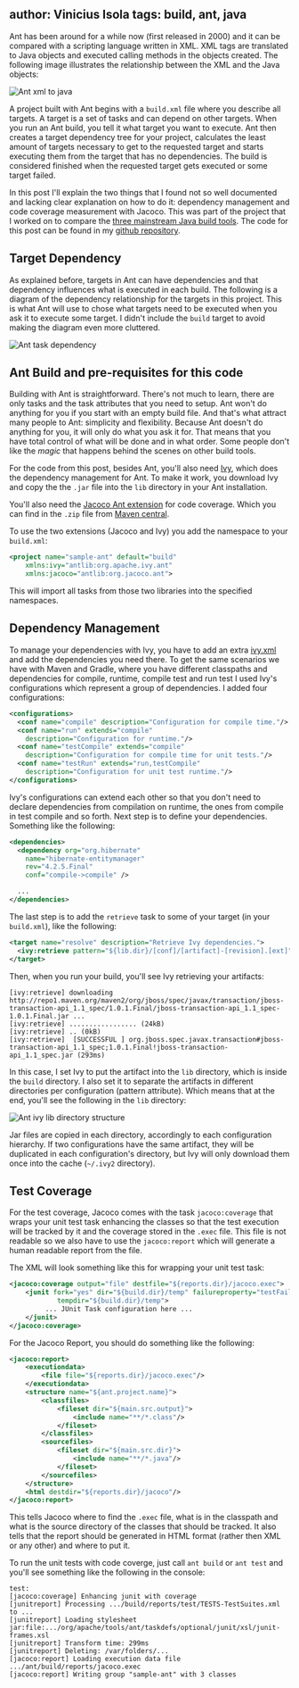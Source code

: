 author: Vinicius Isola
tags: build, ant, java
----------
Ant has been around for a while now (first released in 2000) and it can be compared with a scripting language written in XML. XML tags are translated to Java objects and executed calling methods in the objects created. The following image illustrates the relationship between the XML and the Java objects:

![Ant xml to java](/img/blog/ant-xml-to-java.png)

A project built with Ant begins with a `build.xml` file where you describe all targets. A target is a set of tasks and can depend on other targets. When you run an Ant build, you tell it what target you want to execute. Ant then creates a target dependency tree for your project, calculates the least amount of targets necessary to get to the requested target and starts executing them from the target that has no dependencies. The build is considered finished when the requested target gets executed or some target failed.

In this post I'll explain the two things that I found not so well documented and lacking clear explanation on how to do it: dependency management and code coverage measurement with Jacoco. This was part of the project that I worked on to compare the [three mainstream Java build tools](http://bearprogrammer.com/2013/12/17/build-tools-for-java/" "Build tools for Java"). The code for this post can be found in my [github repository](https://github.com/visola/bearprogrammer-examples/tree/master/build-tools/sample-ant).

<!-- more -->

## Target Dependency

As explained before, targets in Ant can have dependencies and that dependency influences what is executed in each build. The following is a diagram of the dependency relationship for the targets in this project. This is what Ant will use to chose what targets need to be executed when you ask it to execute some target. I didn't include the `build` target to avoid making the diagram even more cluttered.

![Ant task dependency](/img/blog/ant-task-dependency.png)

## Ant Build and pre-requisites for this code

Building with Ant is straightforward. There's not much to learn, there are only tasks and the task attributes that you need to setup. Ant won't do anything for you if you start with an empty build file. And that's what attract many people to Ant: simplicity and flexibility. Because Ant doesn't do anything for you, it will only do what you ask it for. That means that you have total control of what will be done and in what order. Some people don't like the *magic* that happens behind the scenes on other build tools.

For the code from this post, besides Ant, you'll also need [Ivy](http://ant.apache.org/ivy/), which does the dependency management for Ant. To make it work, you download Ivy and copy the the `.jar` file into the `lib` directory in your Ant installation.

You'll also need the [Jacoco Ant extension](http://www.eclemma.org/jacoco/trunk/doc/ant.html) for code coverage. Which you can find in the `.zip` file from [Maven central](http://search.maven.org/#search|ga|1|g%3Aorg.jacoco).

To use the two extensions (Jacoco and Ivy) you add the namespace to your `build.xml`:

```xml
<project name="sample-ant" default="build"
    xmlns:ivy="antlib:org.apache.ivy.ant"
    xmlns:jacoco="antlib:org.jacoco.ant">
```

This will import all tasks from those two libraries into the specified namespaces.

## Dependency Management

To manage your dependencies with Ivy, you have to add an extra [ivy.xml](https://github.com/visola/bearprogrammer-examples/blob/master/build-tools/sample-ant/ivy.xml) and add the dependencies you need there. To get the same scenarios we have with Maven and Gradle, where you have different classpaths and dependencies for compile, runtime, compile test and run test I used Ivy's configurations which represent a group of dependencies. I added four configurations:

```xml
<configurations>
  <conf name="compile" description="Configuration for compile time."/>
  <conf name="run" extends="compile"
    description="Configuration for runtime."/>
  <conf name="testCompile" extends="compile"
    description="Configuration for compile time for unit tests."/>
  <conf name="testRun" extends="run,testCompile"
    description="Configuration for unit test runtime."/>
</configurations>
```

Ivy's configurations can extend each other so that you don't need to declare dependencies from compilation on runtime, the ones from compile in test compile and so forth. Next step is to define your dependencies. Something like the following:

```xml
<dependencies>
  <dependency org="org.hibernate"
    name="hibernate-entitymanager"
    rev="4.2.5.Final"
    conf="compile->compile" />

  ...
</dependencies>
```

The last step is to add the `retrieve` task to some of your target (in your `build.xml`), like the following:

```xml
<target name="resolve" description="Retrieve Ivy dependencies.">
  <ivy:retrieve pattern="${lib.dir}/[conf]/[artifact]-[revision].[ext]" />
</target>
```

Then, when you run your build, you'll see Ivy retrieving your artifacts:

```
[ivy:retrieve] downloading http://repo1.maven.org/maven2/org/jboss/spec/javax/transaction/jboss-transaction-api_1.1_spec/1.0.1.Final/jboss-transaction-api_1.1_spec-1.0.1.Final.jar ...
[ivy:retrieve] ................. (24kB)
[ivy:retrieve] .. (0kB)
[ivy:retrieve] 	[SUCCESSFUL ] org.jboss.spec.javax.transaction#jboss-transaction-api_1.1_spec;1.0.1.Final!jboss-transaction-api_1.1_spec.jar (293ms)
```

In this case, I set Ivy to put the artifact into the `lib` directory, which is inside the `build` directory. I also set it to separate the artifacts in different directories per configuration (pattern attribute). Which means that at the end, you'll see the following in the `lib` directory:

![Ant ivy lib directory structure](/img/blog/ant-ivy-lib-directory-structure.png)

Jar files are copied in each directory, accordingly to each configuration hierarchy. If two configurations have the same artifact, they will be duplicated in each configuration's directory, but Ivy will only download them once into the cache (`~/.ivy2` directory).

## Test Coverage

For the test coverage, Jacoco comes with the task `jacoco:coverage` that wraps your unit test task enhancing the classes so that the test execution will be tracked by it and the coverage stored in the `.exec` file. This file is not readable so we also have to use the `jacoco:report` which will generate a human readable report from the file.

The XML will look something like this for wrapping your unit test task:

```xml
<jacoco:coverage output="file" destfile="${reports.dir}/jacoco.exec">
    <junit fork="yes" dir="${build.dir}/temp" failureproperty="testFailed"
            tempdir="${build.dir}/temp">
         ... JUnit Task configuration here ...
    </junit>
</jacoco:coverage>
```

For the Jacoco Report, you should do something like the following:

```xml
<jacoco:report>
    <executiondata>
        <file file="${reports.dir}/jacoco.exec"/>
    </executiondata>
    <structure name="${ant.project.name}">
        <classfiles>
            <fileset dir="${main.src.output}">
                <include name="**/*.class"/>
            </fileset>
        </classfiles>
        <sourcefiles>
            <fileset dir="${main.src.dir}">
                <include name="**/*.java"/>
            </fileset>
        </sourcefiles>
    </structure>
    <html destdir="${reports.dir}/jacoco"/>
</jacoco:report>
```

This tells Jacoco where to find the `.exec` file, what is in the classpath and what is the source directory of the classes that should be tracked. It also tells that the report should be generated in HTML format (rather then XML or any other) and where to put it.

To run the unit tests with code coverge, just call `ant build` or `ant test` and you'll see something like the following in the console:

```
test:
[jacoco:coverage] Enhancing junit with coverage
[junitreport] Processing .../build/reports/test/TESTS-TestSuites.xml to ...
[junitreport] Loading stylesheet jar:file:.../org/apache/tools/ant/taskdefs/optional/junit/xsl/junit-frames.xsl
[junitreport] Transform time: 299ms
[junitreport] Deleting: /var/folders/...
[jacoco:report] Loading execution data file .../ant/build/reports/jacoco.exec
[jacoco:report] Writing group "sample-ant" with 3 classes
```
